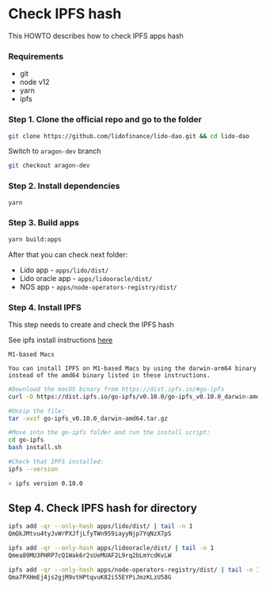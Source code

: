 # Check IPFS hash

This HOWTO describes how to check IPFS apps hash

### Requirements

- git
- node v12
- yarn
- ipfs

### Step 1. Clone the official repo and go to the folder

```bash
git clone https://github.com/lidofinance/lido-dao.git && cd lido-dao
```

Switch to `aragon-dev` branch
```bash
git checkout aragon-dev
```

### Step 2. Install dependencies

```bash
yarn
```

### Step 3. Build apps
```bash
yarn build:apps
```

After that you can check next folder:
* Lido app - `apps/lido/dist/`
* Lido oracle app - `apps/lidooracle/dist/`
* NOS app - `apps/node-operators-registry/dist/`

### Step 4. Install IPFS

This step needs to create and check the IPFS hash

See ipfs install instructions [here](https://docs.ipfs.io/install/command-line/#official-distributions)

```
M1-based Macs

You can install IPFS on M1-based Macs by using the darwin-arm64 binary instead of the amd64 binary listed in these instructions.
```

```bash
#Download the macOS binary from https://dist.ipfs.io/#go-ipfs
curl -O https://dist.ipfs.io/go-ipfs/v0.10.0/go-ipfs_v0.10.0_darwin-amd64.tar.gz

#Unzip the file:
tar -xvzf go-ipfs_v0.10.0_darwin-amd64.tar.gz

#Move into the go-ipfs folder and run the install script:
cd go-ipfs
bash install.sh

#Check that IPFS installed:
ipfs --version

> ipfs version 0.10.0   
```

## Step 4. Check IPFS hash for directory

```bash
ipfs add -qr --only-hash apps/lido/dist/ | tail -n 1
QmQkJMtvu4tyJvWrPXJfjLfyTWn959iayyNjp7YqNzX7pS
```

```bash
ipfs add -qr --only-hash apps/lidooracle/dist/ | tail -n 1
Qmea89MU3PHRP7cQ1Wak6r2sUeMUAF2L9rq2bLmYcdKvLW
```

```bash
ipfs add -qr --only-hash apps/node-operators-registry/dist/ | tail -n 1
Qma7PXHmEj4js2gjM9vtHPtqvuK82iS5EYPiJmzKLzU58G
```

